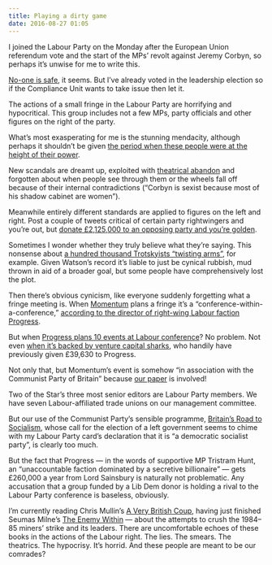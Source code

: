 ```yaml
---
title: Playing a dirty game
date: 2016-08-27 01:05
---
```


I joined the Labour Party on the Monday after the European Union referendum vote and the start of the MPs’ revolt against Jeremy Corbyn, so perhaps it’s unwise for me to write this.

[No-one is safe][ronnie], it seems. But I’ve already voted in the leadership election so if the Compliance Unit wants to take issue then let it.

[ronnie]: http://www.bfawu.org/statement_from_ronnie_draper_general_secretary_of_bfawu

The actions of a small fringe in the Labour Party are horrifying and hypocritical. This group includes not a few MPs, party officials and other figures on the right of the party.

What’s most exasperating for me is the stunning mendacity, although perhaps it shouldn’t be given [the period when these people were at the height of their power][oborne-book].

[oborne-book]: http://www.simonandschuster.co.uk/books/The-Rise-of-Political-Lying/Peter-Oborne/9780743275606

New scandals are dreamt up, exploited with [theatrical abandon][john-mann] and forgotten about when people see through them or the wheels fall off because of their internal contradictions (“Corbyn is sexist because most of his shadow cabinet are women”).

[john-mann]: https://www.youtube.com/watch?v=tJCzVV5eIg8

Meanwhile entirely different standards are applied to figures on the left and right. Post a couple of tweets critical of certain party rightwingers and you’re out, but [donate £2,125,000 to an opposing party and you’re golden][sainsbury].

[sainsbury]: http://morningstaronline.co.uk/a-bc91-labour-HQ-in-poison-purge-of-union-leader

Sometimes I wonder whether they truly believe what they’re saying. This nonsense about [a hundred thousand Trotskyists “twisting arms”][watson], for example. Given Watson’s record it’s liable to just be cynical rubbish, mud thrown in aid of a broader goal, but some people have comprehensively lost the plot.

[watson]: https://www.morningstaronline.co.uk/a-51a8-Watson-and-Eagle-sling-more-slurs

Then there’s obvious cynicism, like everyone suddenly forgetting what a fringe meeting is. When [Momentum][] plans a fringe it’s a “conference-within-a-conference,” [according to the director of right-wing Labour faction Progress][angell-twt].

[Momentum]: http://www.peoplesmomentum.com
[angell-twt]: https://twitter.com/RichardAngell/status/766320234974351360

But when [Progress plans 10 events at Labour conference][progress-fringes]? No problem. Not even [when it’s backed by venture capital sharks][bvca-fringe], who handily have previously given £39,630 to Progress.

[progress-fringes]: http://www.progressonline.org.uk/progress-at-labour-party-conference-2016/
[bvca-fringe]: http://www.progressonline.org.uk/event/in-conversation-with-angela-eagle-mp-how-will-labour-work-with-business-to-deliver-a-new-economy-with-the-bvca/

Not only that, but Momentum’s event is somehow “in association with the Communist Party of Britain” because [our paper][star] is involved!

[star]: https://www.morningstaronline.co.uk/

Two of the Star’s three most senior editors are Labour Party members. We have seven Labour-affiliated trade unions on our management committee.

But our use of the Communist Party’s sensible programme, [Britain’s Road to Socialism][brs], whose call for the election of a left government seems to chime with my Labour Party card’s declaration that it is “a democratic socialist party”, is clearly too much.

[brs]: http://www.communist-party.org.uk/socialism/socialism.html

But the fact that Progress — in the words of supportive MP Tristram Hunt, an “unaccountable faction dominated by a secretive billionaire” — gets £260,000 a year from Lord Sainsbury is naturally not problematic. Any accusation that a group funded by a Lib Dem donor is holding a rival to the Labour Party conference is baseless, obviously.

I’m currently reading Chris Mullin’s [A Very British Coup][], having just finished Seumas Milne’s [The Enemy Within][] — about the attempts to crush the 1984–85 miners’ strike and its leaders. There are uncomfortable echoes of these books in the actions of the Labour right. The lies. The smears. The theatrics. The hypocrisy. It’s horrid. And these people are meant to be our comrades?

[A Very British Coup]: https://serpentstail.com/a-very-british-coup.html
[The Enemy Within]: https://www.versobooks.com/books/1655-the-enemy-within
